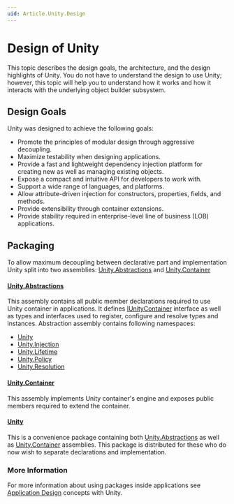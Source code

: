 ```yaml
---
uid: Article.Unity.Design
---
```


# Design of Unity
This topic describes the design goals, the architecture, and the design highlights of Unity. You do not have to understand the design to use Unity; however, this topic will help you to understand how it works and how it interacts with the underlying object builder subsystem.

## Design Goals
Unity was designed to achieve the following goals:
* Promote the principles of modular design through aggressive decoupling.
* Maximize testability when designing applications.
* Provide a fast and lightweight dependency injection platform for creating new as well as managing existing objects.
* Expose a compact and intuitive API for developers to work with.
* Support a wide range of languages, and platforms.
* Allow attribute-driven injection for constructors, properties, fields, and methods.
* Provide extensibility through container extensions.
* Provide stability required in enterprise-level line of business (LOB) applications.

## Packaging
To allow maximum decoupling between declarative part and implementation Unity split into two assemblies: [Unity.Abstractions](https://www.nuget.org/packages/Unity.Abstractions/) and [Unity.Container](https://www.nuget.org/packages/Unity.Container/)

#### [Unity.Abstractions](https://www.nuget.org/packages/Unity.Abstractions/)
This assembly contains all public member declarations required to use Unity container in applications. It defines [IUnityContainer](xref:Unity.IUnityContainer) interface as well as types and interfaces used to register, configure and resolve types and instances. Abstraction assembly contains following namespaces:
* [Unity](xref:Unity)
* [Unity.Injection](xref:Unity.Injection)
* [Unity.Lifetime](xref:Unity.Lifetime)
* [Unity.Policy](xref:Unity.Policy)
* [Unity.Resolution](xref:Unity.Resolution)

#### [Unity.Container](https://www.nuget.org/packages/Unity.Container/)
This assembly implements Unity container's engine and exposes public members required to extend the container. 

#### [Unity](https://www.nuget.org/packages/Unity/)
This is a convenience package containing both [Unity.Abstractions](https://www.nuget.org/packages/Unity/) as well as [Unity.Container](https://www.nuget.org/packages/Unity/) assemblies. This package is distributed for these who do now wish to separate declarations and implementation.

### More Information
For more information about using packages inside applications see [Application Design](application_design.md) concepts with Unity.
